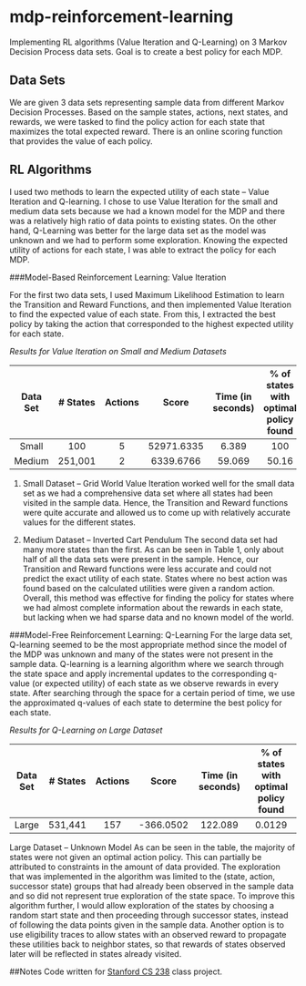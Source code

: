 # mdp-reinforcement-learning
Implementing RL algorithms (Value Iteration and Q-Learning) on 3 Markov Decision Process data sets. Goal is to create a best policy for each MDP.

## Data Sets
We are given 3 data sets representing sample data from different Markov Decision Processes. Based on the sample states, actions, next states, and rewards, we were tasked to find the policy action for each state that maximizes the total expected reward. There is an online scoring function that provides the value of each policy.

## RL Algorithms
I used two methods to learn the expected utility of each state – Value Iteration and Q-learning. I chose to use Value Iteration for the small and medium data sets because we had a known model for the MDP and there was a relatively high ratio of data points to existing states. On the other hand, Q-Learning was better for the large data set as the model was unknown and we had to perform some exploration. Knowing the expected utility of actions for each state, I was able to extract the policy for each MDP.

###Model-Based Reinforcement Learning: Value Iteration

For the first two data sets, I used Maximum Likelihood Estimation to learn the Transition and Reward Functions, and then implemented Value Iteration to find the expected value of each state. From this, I extracted the best policy by taking the action that corresponded to the highest expected utility for each state. 

*Results for Value Iteration on Small and Medium Datasets*

| Data Set | # States | Actions | Score | Time (in seconds) | % of states with optimal policy found|
|:---------------:|:---------------:|:---------------:|:---------------:|:---------------:|:---------------:|
| Small| 100 | 5 | 52971.6335| 6.389| 100|
| Medium|251,001|2|6339.6766|59.069|50.16|

1. Small Dataset – Grid World
Value Iteration worked well for the small data set as we had a comprehensive data set where all states had been visited in the sample data. Hence, the Transition and Reward functions were quite accurate and allowed us to come up with relatively accurate values for the different states. 

2. Medium Dataset – Inverted Cart Pendulum
The second data set had many more states than the first. As can be seen in Table 1, only about half of all the data sets were present in the sample. Hence, our Transition and Reward functions were less accurate and could not predict the exact utility of each state. States where no best action was found based on the calculated utilities were given a random action. 
Overall, this method was effective for finding the policy for states where we had almost complete information about the rewards in each state, but lacking when we had sparse data and no known model of the world.

###Model-Free Reinforcement Learning: Q-Learning
For the large data set, Q-learning seemed to be the most appropriate method since the model of the MDP was unknown and many of the states were not present in the sample data. Q-learning is a learning algorithm where we search through the state space and apply incremental updates to the corresponding q-value (or expected utility) of each state as we observe rewards in every state. After searching through the space for a certain period of time, we use the approximated q-values of each state to determine the best policy for each state. 

*Results for Q-Learning on Large Dataset*

Data Set | # States | Actions | Score | Time (in seconds) | % of states with optimal policy found
|:---------------:|:---------------:|:---------------:|:---------------:|:---------------:|:---------------:|
Large |	531,441	| 157| -366.0502 | 122.089 | 0.0129

Large Dataset – Unknown Model
As can be seen in the table, the majority of states were not given an optimal action policy. This can partially be attributed to constraints in the amount of data provided. The exploration that was implemented in the algorithm was limited to the (state, action, successor state) groups that had already been observed in the sample data and so did not represent true exploration of the state space. 
To improve this algorithm further, I would allow exploration of the states by choosing a random start state and then proceeding through successor states, instead of following the data points given in the sample data. Another option is to use eligibility traces to allow states with an observed reward to propagate these utilities back to neighbor states, so that rewards of states observed later will be reflected in states already visited.


##Notes
Code written for [Stanford CS 238](http://web.stanford.edu/class/aa228/#) class project.
